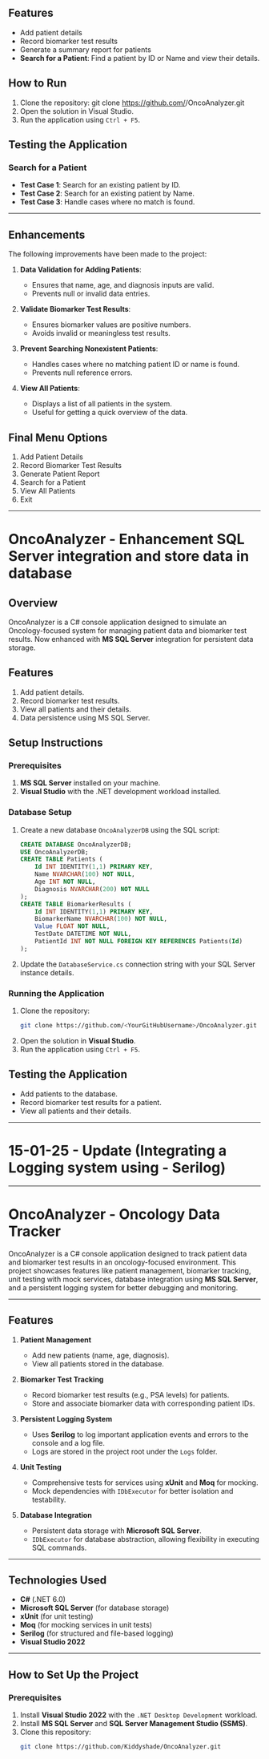 ## Features
- Add patient details
- Record biomarker test results
- Generate a summary report for patients
- **Search for a Patient**: Find a patient by ID or Name and view their details.

## How to Run
1. Clone the repository:
git clone https://github.com/<YourGitHubUsername>/OncoAnalyzer.git
2. Open the solution in Visual Studio.
3. Run the application using `Ctrl + F5`.

## Testing the Application
### Search for a Patient
- **Test Case 1**: Search for an existing patient by ID.
- **Test Case 2**: Search for an existing patient by Name.
- **Test Case 3**: Handle cases where no match is found.

-------------------------------------------------------------------------------------

## Enhancements
The following improvements have been made to the project:

1. **Data Validation for Adding Patients**:
   - Ensures that name, age, and diagnosis inputs are valid.
   - Prevents null or invalid data entries.

2. **Validate Biomarker Test Results**:
   - Ensures biomarker values are positive numbers.
   - Avoids invalid or meaningless test results.

3. **Prevent Searching Nonexistent Patients**:
   - Handles cases where no matching patient ID or name is found.
   - Prevents null reference errors.

4. **View All Patients**:
   - Displays a list of all patients in the system.
   - Useful for getting a quick overview of the data.

## Final Menu Options
1. Add Patient Details
2. Record Biomarker Test Results
3. Generate Patient Report
4. Search for a Patient
5. View All Patients
6. Exit

--------------------------------------------------------------------------------------

# OncoAnalyzer - Enhancement SQL Server integration and store data in database

## Overview
OncoAnalyzer is a C# console application designed to simulate an Oncology-focused system for managing patient data and biomarker test results. Now enhanced with **MS SQL Server** integration for persistent data storage.

## Features
1. Add patient details.
2. Record biomarker test results.
3. View all patients and their details.
4. Data persistence using MS SQL Server.

## Setup Instructions
### Prerequisites
1. **MS SQL Server** installed on your machine.
2. **Visual Studio** with the .NET development workload installed.

### Database Setup
1. Create a new database `OncoAnalyzerDB` using the SQL script:
    ```sql
    CREATE DATABASE OncoAnalyzerDB;
    USE OncoAnalyzerDB;
    CREATE TABLE Patients (
        Id INT IDENTITY(1,1) PRIMARY KEY,
        Name NVARCHAR(100) NOT NULL,
        Age INT NOT NULL,
        Diagnosis NVARCHAR(200) NOT NULL
    );
    CREATE TABLE BiomarkerResults (
        Id INT IDENTITY(1,1) PRIMARY KEY,
        BiomarkerName NVARCHAR(100) NOT NULL,
        Value FLOAT NOT NULL,
        TestDate DATETIME NOT NULL,
        PatientId INT NOT NULL FOREIGN KEY REFERENCES Patients(Id)
    );
    ```
2. Update the `DatabaseService.cs` connection string with your SQL Server instance details.

### Running the Application
1. Clone the repository:
    ```bash
    git clone https://github.com/<YourGitHubUsername>/OncoAnalyzer.git
    ```
2. Open the solution in **Visual Studio**.
3. Run the application using `Ctrl + F5`.

## Testing the Application
- Add patients to the database.
- Record biomarker test results for a patient.
- View all patients and their details.
--------------------------------------------------------------------------------------------------
# 15-01-25 - Update (Integrating a Logging system using - Serilog)
--------------------------------------------------------------------------------------------------

# OncoAnalyzer - Oncology Data Tracker

OncoAnalyzer is a C# console application designed to track patient data and biomarker test results in an oncology-focused environment. This project showcases features like patient management, biomarker tracking, unit testing with mock services, database integration using **MS SQL Server**, and a persistent logging system for better debugging and monitoring.

---

## Features

1. **Patient Management**
   - Add new patients (name, age, diagnosis).
   - View all patients stored in the database.

2. **Biomarker Test Tracking**
   - Record biomarker test results (e.g., PSA levels) for patients.
   - Store and associate biomarker data with corresponding patient IDs.

3. **Persistent Logging System**
   - Uses **Serilog** to log important application events and errors to the console and a log file.
   - Logs are stored in the project root under the `Logs` folder.

4. **Unit Testing**
   - Comprehensive tests for services using **xUnit** and **Moq** for mocking.
   - Mock dependencies with `IDbExecutor` for better isolation and testability.

5. **Database Integration**
   - Persistent data storage with **Microsoft SQL Server**.
   - `IDbExecutor` for database abstraction, allowing flexibility in executing SQL commands.

---

## Technologies Used

- **C#** (.NET 6.0)
- **Microsoft SQL Server** (for database storage)
- **xUnit** (for unit testing)
- **Moq** (for mocking services in unit tests)
- **Serilog** (for structured and file-based logging)
- **Visual Studio 2022**

---

## How to Set Up the Project

### Prerequisites

1. Install **Visual Studio 2022** with the `.NET Desktop Development` workload.
2. Install **MS SQL Server** and **SQL Server Management Studio (SSMS)**.
3. Clone this repository:
   ```bash
   git clone https://github.com/Kiddyshade/OncoAnalyzer.git

